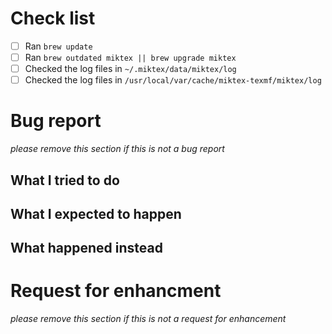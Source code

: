 # Check list

- [ ] Ran `brew update`
- [ ] Ran `brew outdated miktex || brew upgrade miktex`
- [ ] Checked the log files in `~/.miktex/data/miktex/log`
- [ ] Checked the log files in `/usr/local/var/cache/miktex-texmf/miktex/log`

# Bug report

_please remove this section if this is not a bug report_

## What I tried to do

## What I expected to happen

## What happened instead

# Request for enhancment

_please remove this section if this is not a request for enhancement_
